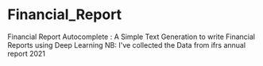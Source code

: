 # Financial_Report
Financial Report Autocomplete :   A Simple Text Generation to write Financial Reports using Deep Learning
NB: I've collected the Data from ifrs annual report 2021
